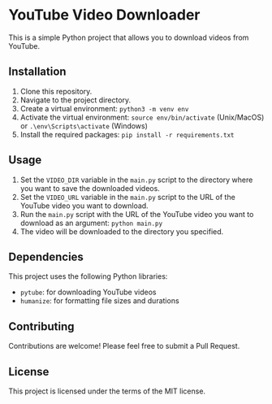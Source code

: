 # YouTube Video Downloader

This is a simple Python project that allows you to download videos from YouTube.

## Installation

1. Clone this repository.
2. Navigate to the project directory.
3. Create a virtual environment: `python3 -m venv env`
4. Activate the virtual environment: `source env/bin/activate` (Unix/MacOS) or `.\env\Scripts\activate` (Windows)
5. Install the required packages: `pip install -r requirements.txt`

## Usage

1. Set the `VIDEO_DIR` variable in the `main.py` script to the directory where you want to save the downloaded videos.
2. Set the `VIDEO_URL` variable in the `main.py` script to the URL of the YouTube video you want to download.
3. Run the `main.py` script with the URL of the YouTube video you want to download as an argument: `python main.py`
4. The video will be downloaded to the directory you specified.

## Dependencies

This project uses the following Python libraries:

- `pytube`: for downloading YouTube videos
- `humanize`: for formatting file sizes and durations

## Contributing

Contributions are welcome! Please feel free to submit a Pull Request.

## License

This project is licensed under the terms of the MIT license.